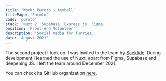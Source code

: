 ```yaml
---
title: 'Work: Puroto ~ Aexhell'
titlePage: 'Puroto'
code: 'puroto'
stack: 'Nuxt 2. Supabase. Express.js. Figma.'
position: 'Front-end Volunteer'
description: 'Social media for furries.'
date: 'August 2021'
---
```

The second project I took on. I was invited to the team by [Saektide](https://saektide.works/).
During development I learned the use of Nuxt, apart from Figma, Supabase and deepening JS.
I left the team around December 2021.

You can check its GitHub organization [here](https://github.com/PurotoApp).